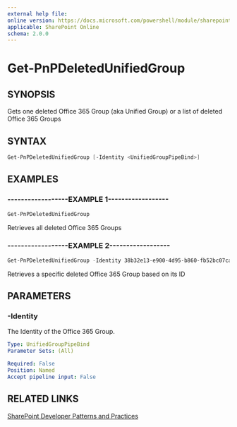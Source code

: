 ```yaml
---
external help file:
online version: https://docs.microsoft.com/powershell/module/sharepoint-pnp/get-pnpdeletedunifiedgroup
applicable: SharePoint Online
schema: 2.0.0
---
```

# Get-PnPDeletedUnifiedGroup

## SYNOPSIS
Gets one deleted Office 365 Group (aka Unified Group) or a list of deleted Office 365 Groups

## SYNTAX 

```powershell
Get-PnPDeletedUnifiedGroup [-Identity <UnifiedGroupPipeBind>]
```

## EXAMPLES

### ------------------EXAMPLE 1------------------
```powershell
Get-PnPDeletedUnifiedGroup
```

Retrieves all deleted Office 365 Groups

### ------------------EXAMPLE 2------------------
```powershell
Get-PnPDeletedUnifiedGroup -Identity 38b32e13-e900-4d95-b860-fb52bc07ca7f
```

Retrieves a specific deleted Office 365 Group based on its ID

## PARAMETERS

### -Identity
The Identity of the Office 365 Group.

```yaml
Type: UnifiedGroupPipeBind
Parameter Sets: (All)

Required: False
Position: Named
Accept pipeline input: False
```

## RELATED LINKS

[SharePoint Developer Patterns and Practices](https://aka.ms/sppnp)